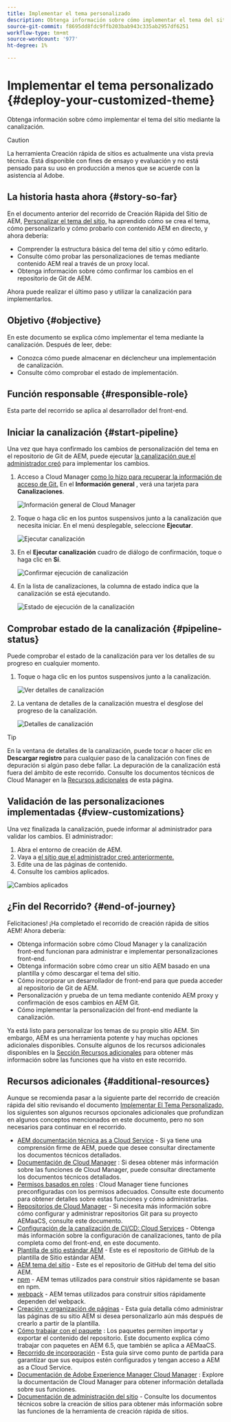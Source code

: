 ```yaml
---
title: Implementar el tema personalizado
description: Obtenga información sobre cómo implementar el tema del sitio mediante la canalización.
source-git-commit: f8695dd8fdc9ffb203bab943c335ab2957df6251
workflow-type: tm+mt
source-wordcount: '977'
ht-degree: 1%

---
```



# Implementar el tema personalizado {#deploy-your-customized-theme}

Obtenga información sobre cómo implementar el tema del sitio mediante la canalización.

>[!CAUTION]
>
>La herramienta Creación rápida de sitios es actualmente una vista previa técnica. Está disponible con fines de ensayo y evaluación y no está pensado para su uso en producción a menos que se acuerde con la asistencia al Adobe.

## La historia hasta ahora {#story-so-far}

En el documento anterior del recorrido de Creación Rápida del Sitio de AEM, [Personalizar el tema del sitio,](customize-theme.md) ha aprendido cómo se crea el tema, cómo personalizarlo y cómo probarlo con contenido AEM en directo, y ahora debería:

* Comprender la estructura básica del tema del sitio y cómo editarlo.
* Consulte cómo probar las personalizaciones de temas mediante contenido AEM real a través de un proxy local.
* Obtenga información sobre cómo confirmar los cambios en el repositorio de Git de AEM.

Ahora puede realizar el último paso y utilizar la canalización para implementarlos.

## Objetivo {#objective}

En este documento se explica cómo implementar el tema mediante la canalización. Después de leer, debe:

* Conozca cómo puede almacenar en déclencheur una implementación de canalización.
* Consulte cómo comprobar el estado de implementación.

## Función responsable {#responsible-role}

Esta parte del recorrido se aplica al desarrollador del front-end.

## Iniciar la canalización {#start-pipeline}

Una vez que haya confirmado los cambios de personalización del tema en el repositorio de Git de AEM, puede ejecutar [la canalización que el administrador creó](pipeline-setup.md) para implementar los cambios.

1. Acceso a Cloud Manager [como lo hizo para recuperar la información de acceso de Git.](retrieve-access.md) En el **Información general** , verá una tarjeta para **Canalizaciones**.

   ![Información general de Cloud Manager](assets/cloud-manager-overview.png)

1. Toque o haga clic en los puntos suspensivos junto a la canalización que necesita iniciar. En el menú desplegable, seleccione **Ejecutar**.

   ![Ejecutar canalización](assets/run-pipeline.png)

1. En el **Ejecutar canalización** cuadro de diálogo de confirmación, toque o haga clic en **Sí**.

   ![Confirmar ejecución de canalización](assets/pipeline-confirm.png)

1. En la lista de canalizaciones, la columna de estado indica que la canalización se está ejecutando.

   ![Estado de ejecución de la canalización](assets/pipeline-running.png)

## Comprobar estado de la canalización {#pipeline-status}

Puede comprobar el estado de la canalización para ver los detalles de su progreso en cualquier momento.

1. Toque o haga clic en los puntos suspensivos junto a la canalización.

   ![Ver detalles de canalización](assets/view-pipeline-details.png)

1. La ventana de detalles de la canalización muestra el desglose del progreso de la canalización.

   ![Detalles de canalización](assets/pipeline-details.png)

>[!TIP]
>
>En la ventana de detalles de la canalización, puede tocar o hacer clic en **Descargar registro** para cualquier paso de la canalización con fines de depuración si algún paso debe fallar. La depuración de la canalización está fuera del ámbito de este recorrido. Consulte los documentos técnicos de Cloud Manager en la [Recursos adicionales](#additional-resources) de esta página.

## Validación de las personalizaciones implementadas {#view-customizations}

Una vez finalizada la canalización, puede informar al administrador para validar los cambios. El administrador:

1. Abra el entorno de creación de AEM.
1. Vaya a [el sitio que el administrador creó anteriormente.](create-site.md)
1. Edite una de las páginas de contenido.
1. Consulte los cambios aplicados.

![Cambios aplicados](assets/changes-applied.png)

## ¿Fin del Recorrido? {#end-of-journey}

Felicitaciones! ¡Ha completado el recorrido de creación rápida de sitios AEM! Ahora debería:

* Obtenga información sobre cómo Cloud Manager y la canalización front-end funcionan para administrar e implementar personalizaciones front-end.
* Obtenga información sobre cómo crear un sitio AEM basado en una plantilla y cómo descargar el tema del sitio.
* Cómo incorporar un desarrollador de front-end para que pueda acceder al repositorio de Git de AEM.
* Personalización y prueba de un tema mediante contenido AEM proxy y confirmación de esos cambios en AEM Git.
* Cómo implementar la personalización del front-end mediante la canalización.

Ya está listo para personalizar los temas de su propio sitio AEM. Sin embargo, AEM es una herramienta potente y hay muchas opciones adicionales disponibles. Consulte algunos de los recursos adicionales disponibles en la [Sección Recursos adicionales](#additional-resources) para obtener más información sobre las funciones que ha visto en este recorrido.

## Recursos adicionales {#additional-resources}

Aunque se recomienda pasar a la siguiente parte del recorrido de creación rápida del sitio revisando el documento [Implementar El Tema Personalizado,](deploy-theme.md) los siguientes son algunos recursos opcionales adicionales que profundizan en algunos conceptos mencionados en este documento, pero no son necesarios para continuar en el recorrido.

* [AEM documentación técnica as a Cloud Service](https://experienceleague.adobe.com/docs/experience-manager-cloud-service.html?lang=es) - Si ya tiene una comprensión firme de AEM, puede que desee consultar directamente los documentos técnicos detallados.
* [Documentación de Cloud Manager](https://experienceleague.adobe.com/docs/experience-manager-cloud-service/onboarding/onboarding-concepts/cloud-manager-introduction.html) : Si desea obtener más información sobre las funciones de Cloud Manager, puede consultar directamente los documentos técnicos detallados.
* [Permisos basados en roles](https://experienceleague.adobe.com/docs/experience-manager-cloud-manager/using/requirements/role-based-permissions.html) : Cloud Manager tiene funciones preconfiguradas con los permisos adecuados. Consulte este documento para obtener detalles sobre estas funciones y cómo administrarlas.
* [Repositorios de Cloud Manager](/help/implementing/cloud-manager/managing-code/cloud-manager-repositories.md) - Si necesita más información sobre cómo configurar y administrar repositorios Git para su proyecto AEMaaCS, consulte este documento.
* [Configuración de la canalización de CI/CD: Cloud Services](/help/implementing/cloud-manager/configuring-pipelines/introduction-ci-cd-pipelines.md) - Obtenga más información sobre la configuración de canalizaciones, tanto de pila completa como del front-end, en este documento.
* [Plantilla de sitio estándar AEM](https://github.com/adobe/aem-site-template-standard) - Este es el repositorio de GitHub de la plantilla de Sitio estándar AEM.
* [AEM tema del sitio](https://github.com/adobe/aem-site-template-standard-theme-e2e) - Este es el repositorio de GitHub del tema del sitio AEM.
* [npm](https://www.npmjs.com) - AEM temas utilizados para construir sitios rápidamente se basan en npm.
* [webpack](https://webpack.js.org) - AEM temas utilizados para construir sitios rápidamente dependen del webpack.
* [Creación y organización de páginas](/help/sites-cloud/authoring/fundamentals/organizing-pages.md) - Esta guía detalla cómo administrar las páginas de su sitio AEM si desea personalizarlo aún más después de crearlo a partir de la plantilla.
* [Cómo trabajar con el paquete](/help/implementing/developing/tools/package-manager.md) : Los paquetes permiten importar y exportar el contenido del repositorio. Este documento explica cómo trabajar con paquetes en AEM 6.5, que también se aplica a AEMaaCS.
* [Recorrido de incorporación](/help/journey-onboarding/home.md) - Esta guía sirve como punto de partida para garantizar que sus equipos estén configurados y tengan acceso a AEM as a Cloud Service.
* [Documentación de Adobe Experience Manager Cloud Manager](https://experienceleague.adobe.com/docs/experience-manager-cloud-manager/using/introduction-to-cloud-manager.html?lang=es) : Explore la documentación de Cloud Manager para obtener información detallada sobre sus funciones.
* [Documentación de administración del sitio](/help/sites-cloud/administering/site-creation/create-site.md) - Consulte los documentos técnicos sobre la creación de sitios para obtener más información sobre las funciones de la herramienta de creación rápida de sitios.
